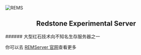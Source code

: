 ![REMS](https://pic.rmb.bdstatic.com/bjh/aafa02262002f9838084327fcfe09b54.png)
<center><h2>Redstone Experimental Server</h2></center>
###### 大型红石技术向不知名生存服务器之一

你可以去 [REMServer 官网](https://rems.vercel.app)查看更多
